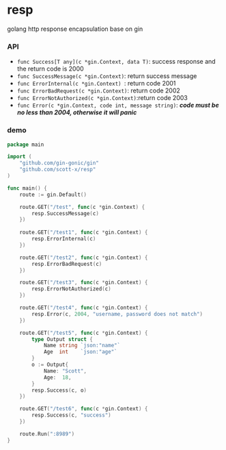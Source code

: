 # resp
golang http response encapsulation base on gin

### API
- `func Success[T any](c *gin.Context, data T)`: success response and the return code is 2000
- `func SuccessMessage(c *gin.Context)`: return success message
- `func ErrorInternal(c *gin.Context) `: return code 2001
- `func ErrorBadRequest(c *gin.Context)`: return code 2002
- `func ErrorNotAuthorized(c *gin.Context)`:return code 2003
- `func Error(c *gin.Context, code int, message string)`: ***code must be no less than 2004, otherwise it will panic***

### demo

```go
package main

import (
	"github.com/gin-gonic/gin"
	"github.com/scott-x/resp"
)

func main() {
	route := gin.Default()

	route.GET("/test", func(c *gin.Context) {
		resp.SuccessMessage(c)
	})
	
	route.GET("/test1", func(c *gin.Context) {
		resp.ErrorInternal(c)
	})

	route.GET("/test2", func(c *gin.Context) {
		resp.ErrorBadRequest(c)
	})

	route.GET("/test3", func(c *gin.Context) {
		resp.ErrorNotAuthorized(c)
	})

	route.GET("/test4", func(c *gin.Context) {
		resp.Error(c, 2004, "username, password does not match")
	})

	route.GET("/test5", func(c *gin.Context) {
		type Output struct {
			Name string `json:"name"`
			Age  int    `json:"age"`
		}
		o := Output{
			Name: "Scott",
			Age:  18,
		}
		resp.Success(c, o)
	})

	route.GET("/test6", func(c *gin.Context) {
		resp.Success(c, "success")
	})

	route.Run(":8989")
}
```